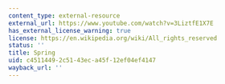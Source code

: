 ```yaml
---
content_type: external-resource
external_url: https://www.youtube.com/watch?v=3LiztfE1X7E
has_external_license_warning: true
license: https://en.wikipedia.org/wiki/All_rights_reserved
status: ''
title: Spring
uid: c4511449-2c51-43ec-a45f-12ef04ef4147
wayback_url: ''
---
```

